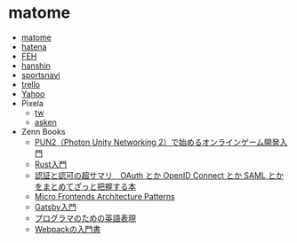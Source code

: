 # matome

- [matome](https://twitter.com/euro_s/lists/matome)
- [hatena](https://b.hatena.ne.jp)
- [FEH](https://twitter.com/FE_Heroes_JP)
- [hanshin](https://twitter.com/hanshintigersjp)
- [sportsnavi](https://baseball.yahoo.co.jp/npb)
- [trello](https://erails.herokuapp.com/static_pages/trello)
- [Yahoo](https://www.yahoo.co.jp/)
- Pixela
  - [tw](https://pixe.la/v1/users/euro/graphs/twitter.html)
  - [asken](https://pixe.la/v1/users/euro/graphs/asken.html)
- Zenn Books
  - [PUN2（Photon Unity Networking 2）で始めるオンラインゲーム開発入門](https://zenn.dev/o8que/books/bdcb9af27bdd7d)
  - [Rust入門](https://zenn.dev/mebiusbox/books/22d4c1ed9b0003)
  - [認証と認可の超サマリ　OAuth とか OpenID Connect とか SAML とかをまとめてざっと把握する本](https://zenn.dev/suzuki_hoge/books/2021-05-authentication-and-authorization-0259d3f)
  - [Micro Frontends Architecture Patterns](https://zenn.dev/okmttdhr/books/8c977618755cb68ad2c0)
  - [Gatsby入門](https://zenn.dev/tomokiya/books/4b13342f6d878b93e06c)
  - [プログラマのための英語表現](https://zenn.dev/suin/books/95b809f05f2a248b6edc)
  - [Webpackの入門書](https://zenn.dev/yuri/books/4391b9280f823061932c)
  